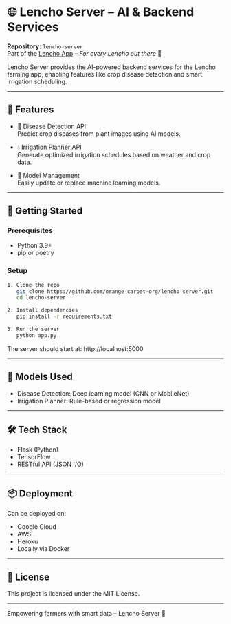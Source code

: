 # 🌐 Lencho Server – AI & Backend Services  
**Repository:** `lencho-server`  
Part of the [Lencho App](https://github.com/orange-carpet-org/lencho) – *For every Lencho out there* 🌾

Lencho Server provides the AI-powered backend services for the Lencho farming app, enabling features like crop disease detection and smart irrigation scheduling.

---

## 🧠 Features

- 🦠 Disease Detection API  
  Predict crop diseases from plant images using AI models.

- 💧 Irrigation Planner API  
  Generate optimized irrigation schedules based on weather and crop data.

- 🧩 Model Management  
  Easily update or replace machine learning models.

---

## 🚀 Getting Started

### Prerequisites
- Python 3.9+
- pip or poetry

### Setup

```bash
1. Clone the repo  
   git clone https://github.com/orange-carpet-org/lencho-server.git  
   cd lencho-server

2. Install dependencies  
   pip install -r requirements.txt

3. Run the server  
   python app.py
```

The server should start at: http://localhost:5000

---

## 🧠 Models Used

- Disease Detection: Deep learning model (CNN or MobileNet)
- Irrigation Planner: Rule-based or regression model

---

## 🛠 Tech Stack

- Flask (Python)
- TensorFlow
- RESTful API (JSON I/O)

---

## 📦 Deployment

Can be deployed on:  
- Google Cloud  
- AWS  
- Heroku  
- Locally via Docker

---

## 📄 License

This project is licensed under the MIT License.

---

Empowering farmers with smart data – Lencho Server 🌱
